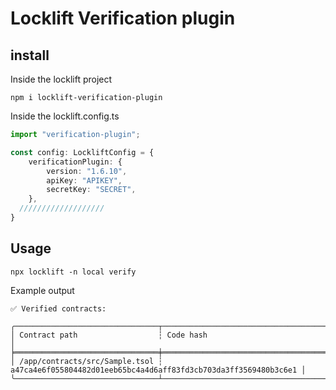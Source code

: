 # Locklift Verification plugin


## install
Inside the locklift project
```shell
npm i locklift-verification-plugin
```

Inside the locklift.config.ts
```typescript
import "verification-plugin";

const config: LockliftConfig = {
    verificationPlugin: {
        version: "1.6.10",
        apiKey: "APIKEY",
        secretKey: "SECRET",
    },
  ///////////////////
}
```

## Usage
```shell
npx locklift -n local verify
```
Example output
```text
✅ Verified contracts:

╭────────────────────────────────┬──────────────────────────────────────────────────────────────────╮
│ Contract path                  ┆ Code hash                                                        │
╞════════════════════════════════╪══════════════════════════════════════════════════════════════════╡
│ /app/contracts/src/Sample.tsol ┆ a47ca4e6f055804482d01eeb65bc4a4d6aff83fd3cb703da3ff3569480b3c6e1 │
╰────────────────────────────────┴──────────────────────────────────────────────────────────────────╯



```



